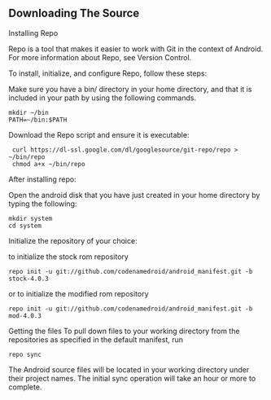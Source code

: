 
Downloading The Source
---------------


Installing Repo


Repo is a tool that makes it easier to work with Git in the context of Android. For more information about Repo, see Version Control.


To install, initialize, and configure Repo, follow these steps:


Make sure you have a bin/ directory in your home directory, and that it is included in your path by using the following commands.


    mkdir ~/bin 
    PATH=~/bin:$PATH
    
    
Download the Repo script and ensure it is executable:


     curl https://dl-ssl.google.com/dl/googlesource/git-repo/repo > ~/bin/repo
     chmod a+x ~/bin/repo
     
     
After installing repo: 

Open the android disk that you have just created in your home directory by typing the following:


    mkdir system
    cd system
    
    
Initialize the repository of your choice:

to initialize the stock rom repository


    repo init -u git://github.com/codenamedroid/android_manifest.git -b stock-4.0.3
    
    
or to initialize the modified rom repository


    repo init -u git://github.com/codenamedroid/android_manifest.git -b mod-4.0.3
    

Getting the files
To pull down files to your working directory from the repositories as specified in the default manifest, run


    repo sync


The Android source files will be located in your working directory under their project names. The initial sync operation will take an hour or more to complete.
    
    
    
    
    
    
    
    
    
    
    
    
    
    
    
    
    
    
    
    
    
    
    
    
